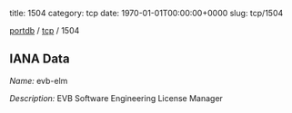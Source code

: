 title: 1504
category: tcp
date: 1970-01-01T00:00:00+0000
slug: tcp/1504

[portdb](/) / [tcp](/category/tcp.html) / 1504


## IANA Data

_Name:_ evb-elm

_Description:_ EVB Software Engineering License Manager

